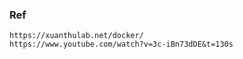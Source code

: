 ### Ref
    https://xuanthulab.net/docker/
    https://www.youtube.com/watch?v=3c-iBn73dDE&t=130s
    